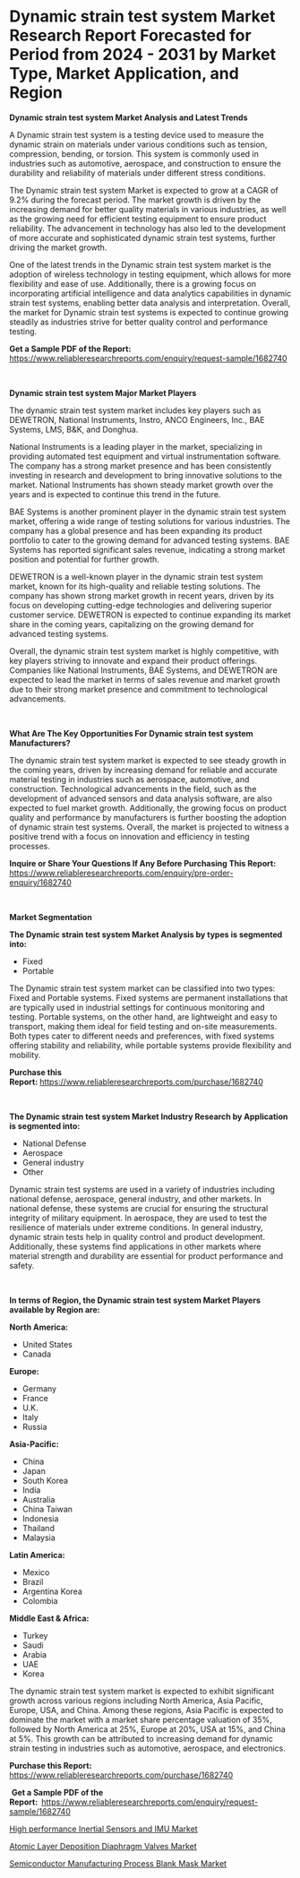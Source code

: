 <p><h1>Dynamic strain test system Market Research Report Forecasted for Period from 2024 -  2031 by Market Type, Market Application, and Region</h1></p><p><strong>Dynamic strain test system Market Analysis and Latest Trends</strong></p>
<p><p>A Dynamic strain test system is a testing device used to measure the dynamic strain on materials under various conditions such as tension, compression, bending, or torsion. This system is commonly used in industries such as automotive, aerospace, and construction to ensure the durability and reliability of materials under different stress conditions.</p><p>The Dynamic strain test system Market is expected to grow at a CAGR of 9.2% during the forecast period. The market growth is driven by the increasing demand for better quality materials in various industries, as well as the growing need for efficient testing equipment to ensure product reliability. The advancement in technology has also led to the development of more accurate and sophisticated dynamic strain test systems, further driving the market growth.</p><p>One of the latest trends in the Dynamic strain test system market is the adoption of wireless technology in testing equipment, which allows for more flexibility and ease of use. Additionally, there is a growing focus on incorporating artificial intelligence and data analytics capabilities in dynamic strain test systems, enabling better data analysis and interpretation. Overall, the market for Dynamic strain test systems is expected to continue growing steadily as industries strive for better quality control and performance testing.</p></p>
<p><strong>Get a Sample PDF of the Report:&nbsp;</strong> <a href="https://www.reliableresearchreports.com/enquiry/request-sample/1682740">https://www.reliableresearchreports.com/enquiry/request-sample/1682740</a></p>
<p>&nbsp;</p>
<p><strong>Dynamic strain test system Major Market Players</strong></p>
<p><p>The dynamic strain test system market includes key players such as DEWETRON, National Instruments, Instro, ANCO Engineers, Inc., BAE Systems, LMS, B&K, and Donghua. </p><p>National Instruments is a leading player in the market, specializing in providing automated test equipment and virtual instrumentation software. The company has a strong market presence and has been consistently investing in research and development to bring innovative solutions to the market. National Instruments has shown steady market growth over the years and is expected to continue this trend in the future.</p><p>BAE Systems is another prominent player in the dynamic strain test system market, offering a wide range of testing solutions for various industries. The company has a global presence and has been expanding its product portfolio to cater to the growing demand for advanced testing systems. BAE Systems has reported significant sales revenue, indicating a strong market position and potential for further growth.</p><p>DEWETRON is a well-known player in the dynamic strain test system market, known for its high-quality and reliable testing solutions. The company has shown strong market growth in recent years, driven by its focus on developing cutting-edge technologies and delivering superior customer service. DEWETRON is expected to continue expanding its market share in the coming years, capitalizing on the growing demand for advanced testing systems.</p><p>Overall, the dynamic strain test system market is highly competitive, with key players striving to innovate and expand their product offerings. Companies like National Instruments, BAE Systems, and DEWETRON are expected to lead the market in terms of sales revenue and market growth due to their strong market presence and commitment to technological advancements.</p></p>
<p>&nbsp;</p>
<p><strong>What Are The Key Opportunities For Dynamic strain test system Manufacturers?</strong></p>
<p><p>The dynamic strain test system market is expected to see steady growth in the coming years, driven by increasing demand for reliable and accurate material testing in industries such as aerospace, automotive, and construction. Technological advancements in the field, such as the development of advanced sensors and data analysis software, are also expected to fuel market growth. Additionally, the growing focus on product quality and performance by manufacturers is further boosting the adoption of dynamic strain test systems. Overall, the market is projected to witness a positive trend with a focus on innovation and efficiency in testing processes.</p></p>
<p><strong>Inquire or Share Your Questions If Any Before Purchasing This Report:</strong> <a href="https://www.reliableresearchreports.com/enquiry/pre-order-enquiry/1682740">https://www.reliableresearchreports.com/enquiry/pre-order-enquiry/1682740</a></p>
<p>&nbsp;</p>
<p><strong>Market Segmentation</strong></p>
<p><strong>The Dynamic strain test system Market Analysis by types is segmented into:</strong></p>
<p><ul><li>Fixed</li><li>Portable</li></ul></p>
<p><p>The Dynamic strain test system market can be classified into two types: Fixed and Portable systems. Fixed systems are permanent installations that are typically used in industrial settings for continuous monitoring and testing. Portable systems, on the other hand, are lightweight and easy to transport, making them ideal for field testing and on-site measurements. Both types cater to different needs and preferences, with fixed systems offering stability and reliability, while portable systems provide flexibility and mobility.</p></p>
<p><strong>Purchase this Report:&nbsp;</strong><a href="https://www.reliableresearchreports.com/purchase/1682740">https://www.reliableresearchreports.com/purchase/1682740</a></p>
<p>&nbsp;</p>
<p><strong>The Dynamic strain test system Market Industry Research by Application is segmented into:</strong></p>
<p><ul><li>National Defense</li><li>Aerospace</li><li>General industry</li><li>Other</li></ul></p>
<p><p>Dynamic strain test systems are used in a variety of industries including national defense, aerospace, general industry, and other markets. In national defense, these systems are crucial for ensuring the structural integrity of military equipment. In aerospace, they are used to test the resilience of materials under extreme conditions. In general industry, dynamic strain tests help in quality control and product development. Additionally, these systems find applications in other markets where material strength and durability are essential for product performance and safety.</p></p>
<p>&nbsp;</p>
<p><strong>In terms of Region, the Dynamic strain test system Market Players available by Region are:</strong></p>
<p>
    <p> <strong> North America: </strong>
        <ul>
            <li>United States</li>
            <li>Canada</li>
        </ul>
        </p> 
    <p> <strong> Europe: </strong>
        <ul>
            <li>Germany</li>
            <li>France</li>
            <li>U.K.</li>
            <li>Italy</li>
            <li>Russia</li>
        </ul>
        </p> 
    <p> <strong> Asia-Pacific: </strong>
        <ul>
            <li>China</li>
            <li>Japan</li>
            <li>South Korea</li>
            <li>India</li>
            <li>Australia</li>
            <li>China Taiwan</li>
            <li>Indonesia</li>
            <li>Thailand</li>
            <li>Malaysia</li>
        </ul>
        </p> 
    <p> <strong> Latin America: </strong>
        <ul>
            <li>Mexico</li>
            <li>Brazil</li>
            <li>Argentina Korea</li>
            <li>Colombia</li>
        </ul>
        </p> 
    <p> <strong> Middle East & Africa: </strong>
        <ul>
            <li>Turkey</li>
            <li>Saudi</li>
            <li>Arabia</li>
            <li>UAE</li>
            <li>Korea</li>
        </ul>
    </p>
    </p>
<p><p>The dynamic strain test system market is expected to exhibit significant growth across various regions including North America, Asia Pacific, Europe, USA, and China. Among these regions, Asia Pacific is expected to dominate the market with a market share percentage valuation of 35%, followed by North America at 25%, Europe at 20%, USA at 15%, and China at 5%. This growth can be attributed to increasing demand for dynamic strain testing in industries such as automotive, aerospace, and electronics.</p></p>
<p><strong>Purchase this Report: </strong><a href="https://www.reliableresearchreports.com/purchase/1682740">https://www.reliableresearchreports.com/purchase/1682740</a></p>
<p>&nbsp;<strong>Get a Sample PDF of the Report:&nbsp;&nbsp;</strong><a href="https://www.reliableresearchreports.com/enquiry/request-sample/1682740">https://www.reliableresearchreports.com/enquiry/request-sample/1682740</a></p>
<p><strong></strong></p>
<p><p><a href="https://medium.com/@marianmraz_72126/decoding-high-performance-inertial-sensors-and-imu-market-metrics-market-share-trends-and-growth-f3847666cfa5">High performance Inertial Sensors and IMU Market</a></p><p><a href="https://medium.com/@sophiegrant777/atomic-layer-deposition-diaphragm-valves-market-report-reveals-the-latest-trends-and-growth-102d81e888a5">Atomic Layer Deposition Diaphragm Valves Market</a></p><p><a href="https://medium.com/@sophiegrant777/semiconductor-manufacturing-process-blank-mask-market-trends-forecast-and-competitive-analysis-ddee31c7f2c9">Semiconductor Manufacturing Process Blank Mask Market</a></p></p>